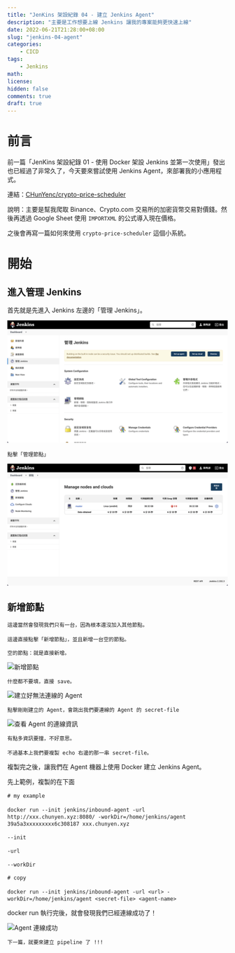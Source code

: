 ```yaml
---
title: "JenKins 架設紀錄 04 - 建立 Jenkins Agent"
description: "主要是工作想要上線 Jenkins 讓我的專案能夠更快速上線"
date: 2022-06-21T21:28:00+08:00
slug: "jenkins-04-agent"
categories:
    - CICD
tags:
    - Jenkins
math: 
license: 
hidden: false
comments: true
draft: true
---
```


# 前言

前一篇「JenKins 架設紀錄 01 - 使用 Docker 架設 Jenkins 並第一次使用」發出也已經過了非常久了，今天要來嘗試使用 Jenkins Agent，來部署我的小應用程式。

連結：[CHunYenc/crypto-price-scheduler](https://github.com/CHunYenc/crypto-price-scheduler)

說明：主要是幫我爬取 Binance、Crypto.com 交易所的加密貨幣交易對價錢。然後再透過 Google Sheet 使用 ```IMPORTXML``` 的公式導入現在價格。

之後會再寫一篇如何來使用 ```crypto-price-scheduler``` 這個小系統。

# 開始

## 進入管理 Jenkins

首先就是先進入 Jenkins 左邊的「管理 Jenkins」。

![管理 Jenkins](/images/20220621/01-Configuration.png)

```
點擊「管理節點」
```

![管理節點](/images/20220621/02-nodes.png)

## 新增節點

```
這邊當然會發現我們只有一台，因為根本還沒加入其他節點。

這邊直接點擊「新增節點」，並且新增一台空的節點。
```

```空的節點：就是直接新增。```

![新增節點](/images/20220621/03-new-agent.png)

```
什麼都不要填，直接 save。
```

![建立好無法連線的 Agent](/images/20220621/04-created-agent.png)

```
點擊剛剛建立的 Agent，會跳出我們要連線的 Agent 的 secret-file
```

![查看 Agent 的連線資訊](/images/20220621/05-agent-information.png)

```
有點多資訊要擋，不好意思。

不過基本上我們要複製 echo 右邊的那一串 secret-file。
```

複製完之後，讓我們在 Agent 機器上使用 Docker 建立 Jenkins Agent。

先上範例，複製的在下面

```
# my example

docker run --init jenkins/inbound-agent -url http://xxx.chunyen.xyz:8080/ -workDir=/home/jenkins/agent 39a5a3xxxxxxxxx6c308187 xxx.chunyen.xyz
```

```--init```

```-url```

```--workDir```

```
# copy

docker run --init jenkins/inbound-agent -url <url> -workDir=/home/jenkins/agent <secret-file> <agent-name>
```

docker run 執行完後，就會發現我們已經連線成功了！

![Agent 連線成功](/images/20220621/06-agent-ok.png)

```
下一篇，就要來建立 pipeline 了 !!!
```
